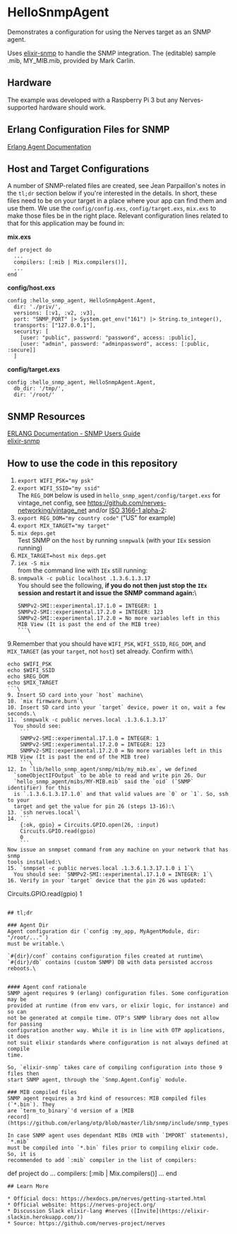 # HelloSnmpAgent

Demonstrates a configuration for using the Nerves target as an SNMP agent.

Uses [elixir-snmp](https://github.com/jeanparpaillon/elixir-snmp) to handle the
SNMP integration. The (editable) sample .mib, MY_MIB.mib, provided by
Mark Carlin.

## Hardware

The example was developed with a Raspberry Pi 3 but any Nerves-supported
hardware should work.

## Erlang Configuration Files for SNMP
[Erlang Agent
Documentation](https://erlang.org/doc/apps/snmp/snmp_impl_example_agent.html#association-file)

## Host and Target Configurations

A number of SNMP-related files are created, see Jean Parpaillon's notes in the
`tl;dr` section below if you're interested in the details. In short, these files
need to be on your target in a place where your app can find them and use them.
We use the `config/config.exs`, `config/target.exs`, `mix.exs` to make those
files be in the right place. Relevant configuration lines related to that for
this application may be found in:

**mix.exs**
```
def project do
  ...
  compilers: [:mib | Mix.compilers()],
  ...
end
```

**config/host.exs**
```
config :hello_snmp_agent, HelloSnmpAgent.Agent,
  dir: './priv/',
  versions: [:v1, :v2, :v3],
  port: "SNMP_PORT" |> System.get_env("161") |> String.to_integer(),
  transports: ["127.0.0.1"],
  security: [
    [user: "public", password: "password", access: :public],
    [user: "admin", password: "adminpassword", access: [:public, :secure]]
  ]
```

**config/target.exs**  
```
config :hello_snmp_agent, HelloSnmpAgent.Agent,
  db_dir: '/tmp/',
  dir: '/root/'
```

## SNMP Resources
[ERLANG Documentation - SNMP Users Guide](http://erlang.org/doc/apps/snmp/snmp_intro.html)  
[elixir-snmp](https://github.com/jeanparpaillon/elixir-snmp)


## How to use the code in this repository
1. `export WIFI_PSK="my psk"`
2. `export WIFI_SSID="my ssid"`\
The `REG_DOM` below is used in `hello_snmp_agent/config/target.exs` for
vintage_net config, see https://github.com/nerves-networking/vintage_net and/or
[ISO 3166-1 alpha-2](https://en.wikipedia.org/wiki/ISO_3166-1_alpha-2):
3. `export REG_DOM="my country code"` ("US" for example)
4. `export MIX_TARGET="my target"`
5. `mix deps.get`\
Test SNMP on the `host` by running `snmpwalk` (with your `IEx` session running)
6. `MIX_TARGET=host mix deps.get`
7. `iex -S mix`\
from the command line with `IEx` still running:
8. `snmpwalk -c public localhost .1.3.6.1.3.17`\
  You should see the following, **if you do not then just stop the `IEx`
  session and restart it and issue the SNMP command again:**\
    ```
    SNMPv2-SMI::experimental.17.1.0 = INTEGER: 1
    SNMPv2-SMI::experimental.17.2.0 = INTEGER: 123
    SNMPv2-SMI::experimental.17.2.0 = No more variables left in this MIB View (It is past the end of the MIB tree)
    ```\
9.Remember that you should have `WIFI_PSK`, `WIFI_SSID`, `REG_DOM`, and
`MIX_TARGET` (as your `target`, not `host`) set already. Confirm with:\
```
echo $WIFI_PSK
echo $WIFI_SSID
echo $REG_DOM
echo $MIX_TARGET
```\
9. Insert SD card into your `host` machine\
10. `mix firmware.burn`\
10. Insert SD card into your `target` device, power it on, wait a few seconds.\
11. `snmpwalk -c public nerves.local .1.3.6.1.3.17`
  You should see:
    ```
    SNMPv2-SMI::experimental.17.1.0 = INTEGER: 1
    SNMPv2-SMI::experimental.17.2.0 = INTEGER: 123
    SNMPv2-SMI::experimental.17.2.0 = No more variables left in this MIB View (It is past the end of the MIB tree)
    ```\
12. In `lib/hello_snmp_agent/snmp/mib/my_mib.ex`, we defined
  `someObjectIFOutput` to be able to read and write pin 26. Our
  `hello_snmp_agent/mibs/MY-MIB.mib` said the `oid` (`SNMP` identifier) for this
  is `.1.3.6.1.3.17.1.0` and that valid values are `0` or `1`. So, ssh to your
  target and get the value for pin 26 (steps 13-16):\
13. `ssh nerves.local`\
14. ```
    {:ok, gpio} = Circuits.GPIO.open(26, :input)
    Circuits.GPIO.read(gpio)
    0
    ```
Now issue an snmpset command from any machine on your network that has snmp
tools installed:\
15. `snmpset -c public nerves.local .1.3.6.1.3.17.1.0 i 1`\
  You should see: `SNMPv2-SMI::experimental.17.1.0 = INTEGER: 1`\
16. Verify in your `target` device that the pin 26 was updated:
  ```
  Circuits.GPIO.read(gpio)
  1
  ```

## tl;dr

### Agent Dir
Agent configuration dir (`config :my_app, MyAgentModule, dir: "/root/..."`)
must be writable.\

`#{dir}/conf` contains configuration files created at runtime\
`#{dir}/db` contains (custom SNMP) DB with data persisted accross reboots.\


#### Agent conf rationale
SNMP agent requires 9 (erlang) configuration files. Some configuration may be
provided at runtime (from env vars, or elixir logic, for instance) and so can
not be generated at compile time. OTP's SNMP library does not allow for passing
configuration another way. While it is in line with OTP applications, it does
not suit elixir standards where configuration is not always defined at compile
time.

So, `elixir-snmp` takes care of compiling configuration into those 9 files then
start SNMP agent, through the `Snmp.Agent.Config` module.

### MIB compiled files
SNMP agent requires a 3rd kind of resources: MIB compiled files (`*.bin`). They
are `term_to_binary`'d version of a [MIB
record](https://github.com/erlang/otp/blob/master/lib/snmp/include/snmp_types.hrl#L215)

In case SNMP agent uses dependant MIBs (MIB with `IMPORT` statements), `*.mib`
must be compiled into `*.bin` files prior to compiling elixir code. So, it is
recommended to add `:mib` compiler in the list of compilers:
```
def project do
  ...
  compilers: [:mib | Mix.compilers()]
  ...
end
```
## Learn More

* Official docs: https://hexdocs.pm/nerves/getting-started.html
* Official website: https://nerves-project.org/
* Discussion Slack elixir-lang #nerves ([Invite](https://elixir-slackin.herokuapp.com/))
* Source: https://github.com/nerves-project/nerves
